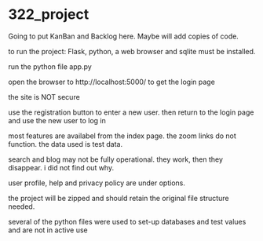 # 322_project

Going to put KanBan and Backlog here. Maybe will add copies of code.

to run the project: Flask, python, a web browser and sqlite must be installed.

run the python file app.py

open the browser to http://localhost:5000/ to get the login page

the site is NOT secure

use the registration button to enter a new user. then return to the login page and use the new user to log in

most features are availabel from the index page. the zoom links do not function. the data used is test data. 

search and blog may not be fully operational. they work, then they disappear. i did not find out why.

user profile, help and privacy policy are under options.

the project will be zipped and should retain the original file structure needed.

several of the python files were used to set-up databases and test values and are not in active use
